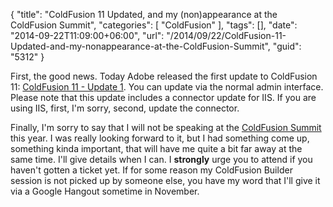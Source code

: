 {
	"title": "ColdFusion 11 Updated, and my (non)appearance at the ColdFusion Summit",
	"categories": [
		"ColdFusion"
	],
	"tags": [],
	"date": "2014-09-22T11:09:00+06:00",
	"url": "/2014/09/22/ColdFusion-11-Updated-and-my-nonappearance-at-the-ColdFusion-Summit",
	"guid": "5312"
}

<p>
First, the good news. Today Adobe released the first update to ColdFusion 11: <a href="http://helpx.adobe.com/coldfusion/kb/coldfusion-11-update-1.html#id_25154">ColdFusion 11 - Update 1</a>. You can update via the normal admin interface. Please note that this update includes a connector update for IIS. If you are using IIS, first, I'm sorry, second, update the connector.
</p>

<p>
Finally, I'm sorry to say that I will not be speaking at the <a href="http://cfsummit.adobeevents.com/">ColdFusion Summit</a> this year. I was really looking forward to it, but I had something come up, something kinda important, that will have me quite a bit far away at the same time. I'll give details when I can. I <strong>strongly</strong> urge you to attend if you haven't gotten a ticket yet. If for some reason my ColdFusion Builder session is not picked up by someone else, you have my word that I'll give it via a Google Hangout sometime in November.
</p>